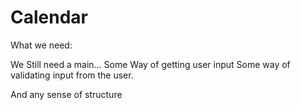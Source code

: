 # Calendar

What we need:

We Still need a main... 
Some Way of getting user input
Some way of validating input from the user.

And any sense of structure
